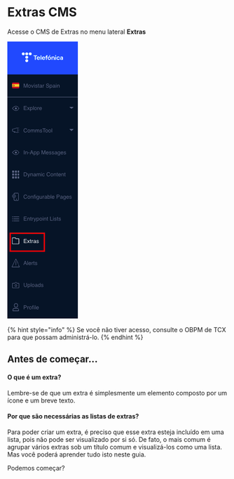 Extras CMS
==========

Acesse o CMS de Extras no menu lateral **Extras** 

![](.gitbook/assets/Menu_Extras.png)

\{% hint style="info" %}
Se você não tiver acesso, consulte o OBPM de TCX para que possam administrá\-lo.
\{% endhint %}

Antes de começar...
-------------------

#### O que é um extra?

Lembre\-se de que um extra é simplesmente um elemento composto por um ícone e um breve texto. 

#### Por que são necessárias as listas de extras?

Para poder criar um extra, é preciso que esse extra esteja incluído em uma lista, pois não pode ser visualizado por si só. De fato, o mais comum é agrupar vários extras sob um título comum e visualizá\-los como uma lista. Mas você poderá aprender tudo isto neste guia.

Podemos começar?

